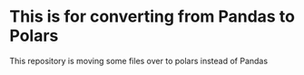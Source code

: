 # This is for converting from Pandas to Polars

This repository is moving some files over to polars instead of Pandas
